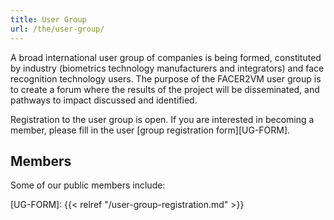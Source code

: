 ```yaml
---
title: User Group
url: /the/user-group/
---
```


A broad international user group of companies is being formed, constituted by
industry (biometrics technology manufacturers and integrators) and face
recognition technology users. The purpose of the FACER2VM user group is to
create a forum where the results of the project will be disseminated, and
pathways to impact discussed and identified.

Registration to the user group is open. If you are interested in becoming a
member, please fill in the user [group registration form][UG-FORM].

Members
-------
Some of our public members include:



[UG-FORM]: {{< relref "/user-group-registration.md" >}}
